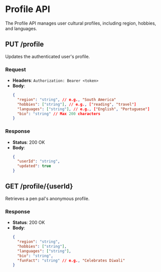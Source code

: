 # Profile API

The Profile API manages user cultural profiles, including region, hobbies, and languages.

## PUT /profile

Updates the authenticated user's profile.

### Request

- **Headers**: `Authorization: Bearer <token>`
- **Body**:
  ```json
  {
    "region": "string", // e.g., "South America"
    "hobbies": ["string"], // e.g., ["reading", "travel"]
    "languages": ["string"], // e.g., ["English", "Portuguese"]
    "bio": "string" // Max 200 characters
  }
  ```

### Response

- **Status**: 200 OK
- **Body**:
  ```json
  {
    "userId": "string",
    "updated": true
  }
  ```

## GET /profile/{userId}

Retrieves a pen pal's anonymous profile.

### Response

- **Status**: 200 OK
- **Body**:
  ```json
  {
    "region": "string",
    "hobbies": ["string"],
    "languages": ["string"],
    "bio": "string",
    "funFact": "string" // e.g., "Celebrates Diwali"
  }
  ```